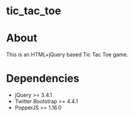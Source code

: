 # tic_tac_toe

# About

This is an HTML+jQuery based Tic Tac Toe game.

# Dependencies

* jQuery >= 3.4.1
* Twitter Bootstrap >= 4.4.1
* PopperJS >= 1.16.0
